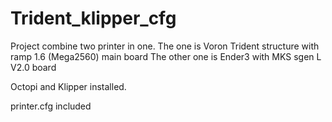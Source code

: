 # Trident_klipper_cfg
Project combine two printer in one. 
The one is Voron Trident structure with ramp 1.6 (Mega2560) main board
The other one is Ender3 with MKS sgen L V2.0 board

Octopi and Klipper installed. 

printer.cfg included
 
